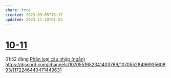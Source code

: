 ```yaml
---
share: true
created: 2023-09-05T16:17
updated: 2023-11-10T01:53
---
```

# [10-11](10-11.md)
01:52 đăng [Phân loại câu nhập (ngắn)](../../../Tr%E1%BA%A5n%20K%E1%BB%B3/4%20Th%C3%A0nh%20ph%E1%BA%A9m/Truy%E1%BB%81n%20th%C3%B4ng/Ph%C3%A2n%20lo%E1%BA%A1i%20c%C3%A2u%20nh%E1%BA%ADp%20(ng%E1%BA%AFn).md) https://discord.com/channels/1070551652341403769/1070552849693560893/1172246440471449631